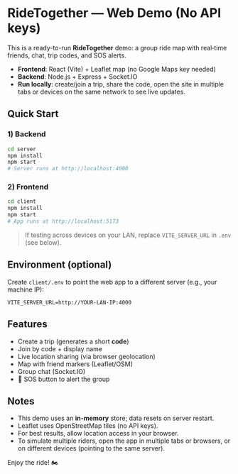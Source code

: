 # RideTogether — Web Demo (No API keys)

This is a ready-to-run **RideTogether** demo: a group ride map with real‑time friends, chat, trip codes, and SOS alerts.

- **Frontend**: React (Vite) + Leaflet map (no Google Maps key needed)
- **Backend**: Node.js + Express + Socket.IO
- **Run locally**: create/join a trip, share the code, open the site in multiple tabs or devices on the same network to see live updates.

## Quick Start

### 1) Backend
```bash
cd server
npm install
npm start
# Server runs at http://localhost:4000
```

### 2) Frontend
```bash
cd client
npm install
npm start
# App runs at http://localhost:5173
```

> If testing across devices on your LAN, replace `VITE_SERVER_URL` in `.env` (see below).

## Environment (optional)

Create `client/.env` to point the web app to a different server (e.g., your machine IP):
```
VITE_SERVER_URL=http://YOUR-LAN-IP:4000
```

## Features

- Create a trip (generates a short **code**)
- Join by code + display name
- Live location sharing (via browser geolocation)
- Map with friend markers (Leaflet/OSM)
- Group chat (Socket.IO)
- 🚨 SOS button to alert the group

## Notes

- This demo uses an **in-memory** store; data resets on server restart.
- Leaflet uses OpenStreetMap tiles (no API keys).
- For best results, allow location access in your browser.
- To simulate multiple riders, open the app in multiple tabs or browsers, or on different devices (pointing to the same server).

Enjoy the ride! 🏍️
